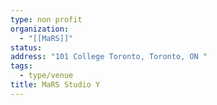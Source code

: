 ```yaml
---
type: non profit
organization:
  - "[[MaRS]]"
status:
address: "101 College Toronto, Toronto, ON "
tags:
  - type/venue
title: MaRS Studio Y
---
```

